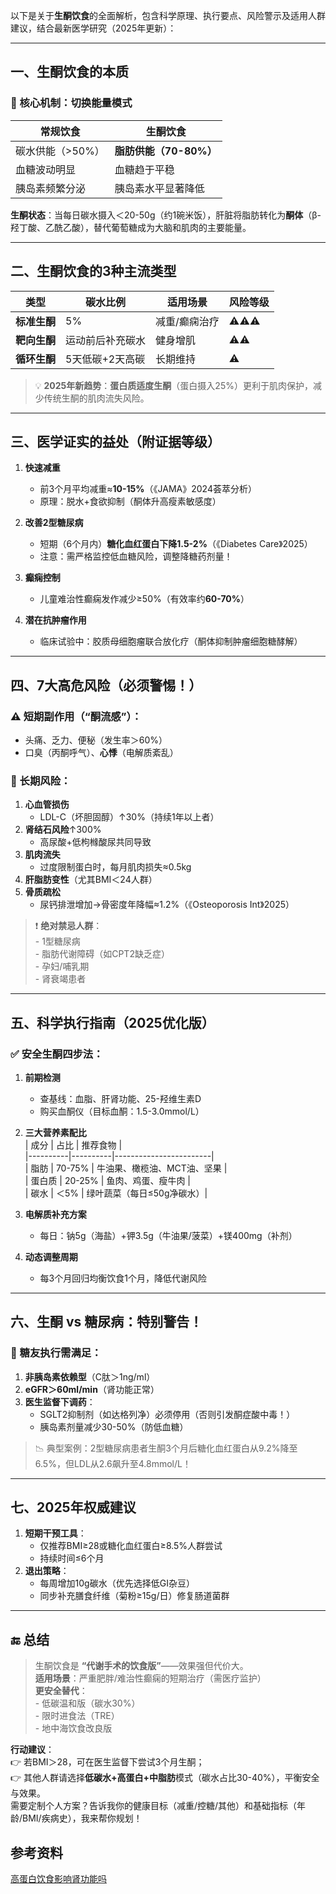 以下是关于**生酮饮食**的全面解析，包含科学原理、执行要点、风险警示及适用人群建议，结合最新医学研究（2025年更新）：

---

## 一、生酮饮食的本质
### 🔬 核心机制：切换能量模式  
| 常规饮食          | 生酮饮食           |
|-------------------|-------------------|
| 碳水供能（>50%）  | **脂肪供能（70-80%）** |
| 血糖波动明显      | 血糖趋于平稳       |
| 胰岛素频繁分泌    | 胰岛素水平显著降低 |

**生酮状态**：当每日碳水摄入＜20-50g（约1碗米饭），肝脏将脂肪转化为**酮体**（β-羟丁酸、乙酰乙酸），替代葡萄糖成为大脑和肌肉的主要能量。

---

## 二、生酮饮食的3种主流类型
| 类型       | 碳水比例      | 适用场景    | 风险等级   |
| -------- | --------- | ------- | ------ |
| **标准生酮** | 5%        | 减重/癫痫治疗 | ⚠️⚠️⚠️ |
| **靶向生酮** | 运动前后补充碳水  | 健身增肌    | ⚠️⚠️   |
| **循环生酮** | 5天低碳+2天高碳 | 长期维持    | ⚠️     |

> 💡 **2025年新趋势**：**蛋白质适度生酮**（蛋白摄入25%）更利于肌肉保护，减少传统生酮的肌肉流失风险。

---

## 三、医学证实的益处（附证据等级）
1. **快速减重**  
   - 前3个月平均减重≈**10-15%**（《JAMA》2024荟萃分析）  
   - 原理：脱水+食欲抑制（酮体升高瘦素敏感度）

2. **改善2型糖尿病**  
   - 短期（6个月内）**糖化血红蛋白下降1.5-2%**（《Diabetes Care》2025）  
   - 注意：需严格监控低血糖风险，调整降糖药剂量！

3. **癫痫控制**  
   - 儿童难治性癫痫发作减少≥50%（有效率约**60-70%**）

4. **潜在抗肿瘤作用**  
   - 临床试验中：胶质母细胞瘤联合放化疗（酮体抑制肿瘤细胞糖酵解）

---

## 四、7大高危风险（必须警惕！）
### ⚠️ 短期副作用（“酮流感”）：
- 头痛、乏力、便秘（发生率＞60%）
- 口臭（丙酮呼气）、**心悸**（电解质紊乱）

### 🚨 长期风险：
1. **心血管损伤**  
   - LDL-C（坏胆固醇）↑30%（持续1年以上者）
2. **肾结石风险**↑300%  
   - 高尿酸+低枸橼酸尿共同导致
3. **肌肉流失**  
   - 过度限制蛋白时，每月肌肉损失≈0.5kg
4. **肝脂肪变性**（尤其BMI＜24人群）
5. **骨质疏松**  
   - 尿钙排泄增加→骨密度年降幅≈1.2%（《Osteoporosis Int》2025）

> ❗ **绝对禁忌人群**：  
> \- 1型糖尿病  
> \- 脂肪代谢障碍（如CPT2缺乏症）  
> \- 孕妇/哺乳期  
> \- 肾衰竭患者  

---

## 五、科学执行指南（2025优化版）
### ✅ 安全生酮四步法：
1. **前期检测**  
   - 查基线：血脂、肝肾功能、25-羟维生素D  
   - 购买血酮仪（目标血酮：1.5-3.0mmol/L）

2. **三大营养素配比**  
   | 成分      | 占比     | 推荐食物                |  
   |----------|----------|------------------------|  
   | 脂肪      | 70-75%   | 牛油果、橄榄油、MCT油、坚果 |  
   | 蛋白质    | 20-25%   | 鱼肉、鸡蛋、瘦牛肉       |  
   | 碳水      | ＜5%     | 绿叶蔬菜（每日≤50g净碳水）|  

3. **电解质补充方案**  
   - 每日：钠5g（海盐）+钾3.5g（牛油果/菠菜）+镁400mg（补剂）

4. **动态调整周期**  
   - 每3个月回归均衡饮食1个月，降低代谢风险

---

## 六、生酮 vs 糖尿病：特别警告！
### 🚫 糖友执行需满足：
1. **非胰岛素依赖型**（C肽＞1ng/ml）  
2. **eGFR＞60ml/min**（肾功能正常）  
3. **医生监督下调药**：  
   - SGLT2抑制剂（如达格列净）必须停用（否则引发酮症酸中毒！）  
   - 胰岛素剂量减少30-50%（防低血糖）

> 📉 典型案例：2型糖尿病患者生酮3个月后糖化血红蛋白从9.2%降至6.5%，但LDL从2.6飙升至4.8mmol/L！

---

## 七、2025年权威建议
1. **短期干预工具**：  
   - 仅推荐BMI≥28或糖化血红蛋白≥8.5%人群尝试  
   - 持续时间≤6个月  
2. **退出策略**：  
   - 每周增加10g碳水（优先选择低GI杂豆）  
   - 同步补充膳食纤维（菊粉≥15g/日）修复肠道菌群  

---

## 🔚 总结
> 生酮饮食是 **“代谢手术的饮食版”**——效果强但代价大。  
> **适用场景**：严重肥胖/难治性癫痫的短期治疗（需医疗监护）  
> **更安全替代**：  
> \- 低碳温和版（碳水30%）  
> \- 限时进食法（TRE）  
> \- 地中海饮食改良版  

**行动建议**：  
👉 若BMI＞28，可在医生监督下尝试3个月生酮；  
👉 其他人群请选择**低碳水+高蛋白+中脂肪**模式（碳水占比30-40%），平衡安全与效果。  
需要定制个人方案？告诉我你的健康目标（减重/控糖/其他）和基础指标（年龄/BMI/疾病史），我来帮你规划！

## 参考资料
[高蛋白饮食影响肾功能吗](https://v.douyin.com/i-nTJTX7s_E/)
